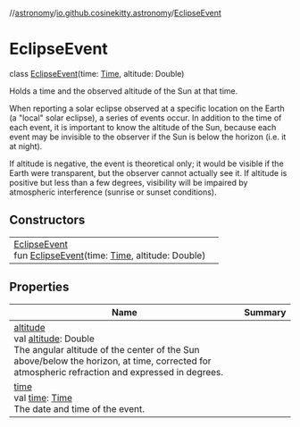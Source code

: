 //[astronomy](../../../index.md)/[io.github.cosinekitty.astronomy](../index.md)/[EclipseEvent](index.md)

# EclipseEvent

class [EclipseEvent](index.md)(time: [Time](../-time/index.md), altitude: Double)

Holds a time and the observed altitude of the Sun at that time.

When reporting a solar eclipse observed at a specific location on the Earth (a "local" solar eclipse), a series of events occur. In addition to the time of each event, it is important to know the altitude of the Sun, because each event may be invisible to the observer if the Sun is below the horizon (i.e. it at night).

If altitude is negative, the event is theoretical only; it would be visible if the Earth were transparent, but the observer cannot actually see it. If altitude is positive but less than a few degrees, visibility will be impaired by atmospheric interference (sunrise or sunset conditions).

## Constructors

| | |
|---|---|
| [EclipseEvent](-eclipse-event.md)<br>fun [EclipseEvent](-eclipse-event.md)(time: [Time](../-time/index.md), altitude: Double) |

## Properties

| Name | Summary |
|---|---|
| [altitude](altitude.md)<br>val [altitude](altitude.md): Double<br>The angular altitude of the center of the Sun above/below the horizon, at time, corrected for atmospheric refraction and expressed in degrees. |
| [time](time.md)<br>val [time](time.md): [Time](../-time/index.md)<br>The date and time of the event. |
